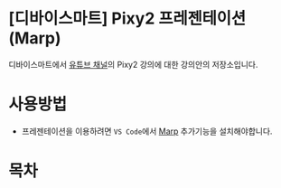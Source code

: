 # [디바이스마트] Pixy2 프레젠테이션 (Marp)
디바이스마트에서 [유튜브 채널](https://www.youtube.com/c/DeviceMart1)의 Pixy2 강의에 대한 강의안의 저장소입니다.

# 사용방법
- 프레젠테이션을 이용하려면 `VS Code`에서 [Marp]("https://marketplace.visualstudio.com/items?itemName=marp-team.marp-vscode") 추가기능을 설치해야합니다.

# 목차